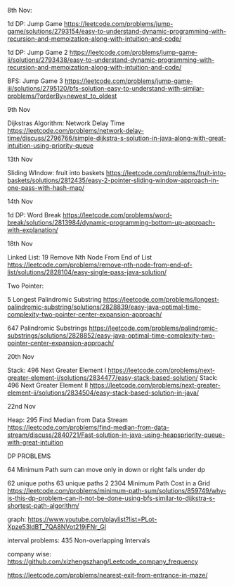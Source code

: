 
8th Nov:

1d DP:
Jump Game
https://leetcode.com/problems/jump-game/solutions/2793154/easy-to-understand-dynamic-programming-with-recursion-and-memoization-along-with-intuition-and-code/

1d DP:
Jump Game 2
https://leetcode.com/problems/jump-game-ii/solutions/2793438/easy-to-understand-dynamic-programming-with-recursion-and-memoization-along-with-intuition-and-code/

BFS:
Jump Game 3
https://leetcode.com/problems/jump-game-iii/solutions/2795120/bfs-solution-easy-to-understand-with-similar-problems/?orderBy=newest_to_oldest


9th Nov

Dijkstras Algorithm:
Network Delay Time
https://leetcode.com/problems/network-delay-time/discuss/2796766/simple-dijkstra-s-solution-in-java-along-with-great-intuition-using-priority-queue

13th Nov

Sliding WIndow:
fruit into baskets
https://leetcode.com/problems/fruit-into-baskets/solutions/2812435/easy-2-pointer-sliding-window-approach-in-one-pass-with-hash-map/

14th Nov

1d DP:
Word Break
https://leetcode.com/problems/word-break/solutions/2813984/dynamic-programming-bottom-up-approach-with-explanation/

18th Nov

Linked List:
19 Remove Nth Node From End of List https://leetcode.com/problems/remove-nth-node-from-end-of-list/solutions/2828104/easy-single-pass-java-solution/

Two Pointer:

5 Longest Palindromic Substring https://leetcode.com/problems/longest-palindromic-substring/solutions/2828839/easy-java-optimal-time-complexity-two-pointer-center-expansion-approach/

647 Palindromic Substrings https://leetcode.com/problems/palindromic-substrings/solutions/2828852/easy-java-optimal-time-complexity-two-pointer-center-expansion-approach/

20th Nov

Stack: 496 Next Greater Element I https://leetcode.com/problems/next-greater-element-i/solutions/2834477/easy-stack-based-solution/
Stack: 496 Next Greater Element II https://leetcode.com/problems/next-greater-element-ii/solutions/2834504/easy-stack-based-solution-in-java/

22nd Nov

Heap: 295 Find Median from Data Stream https://leetcode.com/problems/find-median-from-data-stream/discuss/2840721/Fast-solution-in-java-using-heapspriority-queue-with-great-intuition






DP PROBLEMS

64 Minimum Path sum
can move only in down or right falls under dp

62 unique poths
63 unique paths 2
2304 Minimum Path Cost in a Grid
https://leetcode.com/problems/minimum-path-sum/solutions/859749/why-is-this-dp-problem-can-it-not-be-done-using-bfs-similar-to-dijkstra-s-shortest-path-algorithm/



graph:
https://www.youtube.com/playlist?list=PLot-Xpze53ldBT_7QA8NVot219jFNr_GI 

interval problems:
435 Non-overlapping Intervals

company wise:
https://github.com/xizhengszhang/Leetcode_company_frequency

https://leetcode.com/problems/nearest-exit-from-entrance-in-maze/

